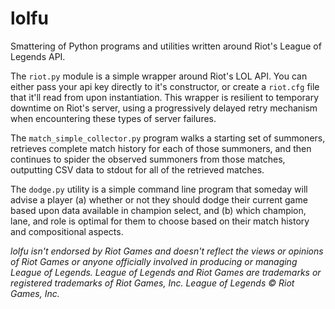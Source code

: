 lolfu
=====
Smattering of Python programs and utilities written around Riot's League of Legends API.

The <code>riot.py</code> module is a simple wrapper around Riot's LOL API. You can
either pass your api key directly to it's constructor, or create a <code>riot.cfg</code>
file that it'll read from upon instantiation. This wrapper is resilient to temporary
downtime on Riot's server, using a progressively delayed retry mechanism when
encountering these types of server failures.

The <code>match_simple_collector.py</code> program walks a starting set of summoners,
retrieves complete match history for each of those summoners, and then continues to spider
the observed summoners from those matches, outputting CSV data to stdout for all of
the retrieved matches.

The <code>dodge.py</code> utility is a simple command line program that someday will
advise a player (a) whether or not they should dodge their current game based upon
data available in champion select, and (b) which champion, lane, and role is optimal
for them to choose based on their match history and compositional aspects.

<i>lolfu isn't endorsed by Riot Games and doesn't reflect the views or opinions of Riot Games or anyone officially involved in producing or managing League of Legends. League of Legends and Riot Games are trademarks or registered trademarks of Riot Games, Inc. League of Legends © Riot Games, Inc.</i>

